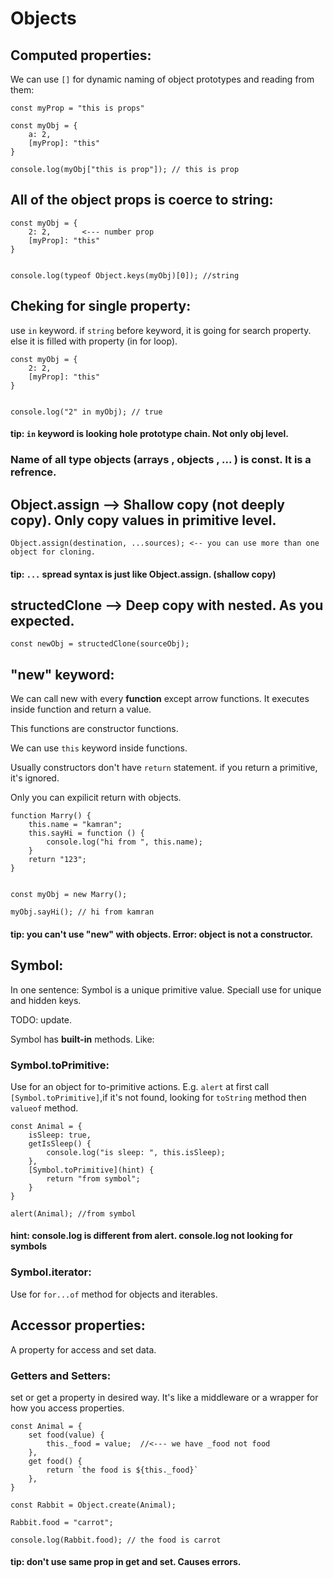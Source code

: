 # Objects

## Computed properties:

We can use `[]` for dynamic naming of object prototypes and reading from them:

```
const myProp = "this is props"

const myObj = {
    a: 2,
    [myProp]: "this"
}

console.log(myObj["this is prop"]); // this is prop
```

## All of the object props is coerce to string:

```
const myObj = {
    2: 2,       <--- number prop
    [myProp]: "this"
}


console.log(typeof Object.keys(myObj)[0]); //string
```

## Cheking for single property:

use `in` keyword. if `string` before keyword, it is going for search property. else it is filled with property (in for loop).

```
const myObj = {
    2: 2,
    [myProp]: "this"
}


console.log("2" in myObj); // true
```

#### tip: `in` keyword is looking hole prototype chain. Not only obj level.

### Name of all type objects (arrays , objects , ... ) is const. It is a refrence.


## Object.assign  --> Shallow copy (not deeply copy). Only copy values in primitive level.

```
Object.assign(destination, ...sources); <-- you can use more than one object for cloning.
```

#### tip: `...` spread syntax is just like Object.assign. (shallow copy)

## structedClone  --> Deep copy with nested. As you expected.

```
const newObj = structedClone(sourceObj);
```

## "new" keyword:

We can call new with every **function** except arrow functions. It executes inside function and return a value.

This functions are constructor functions.

We can use `this` keyword inside functions.

Usually constructors don't have `return` statement. if you return a primitive, it's ignored.

Only you can expilicit return with objects.

```
function Marry() {
    this.name = "kamran";
    this.sayHi = function () {
        console.log("hi from ", this.name);
    }
    return "123";
}


const myObj = new Marry();

myObj.sayHi(); // hi from kamran
```

#### tip: you can't use "new" with objects. Error: object is not a constructor.

## Symbol:

In one sentence: Symbol is a unique primitive value. Speciall use for unique and hidden keys.

TODO: update.

Symbol has **built-in** methods. Like:

### Symbol.toPrimitive:

Use for an object for to-primitive actions. E.g. `alert` at first call `[Symbol.toPrimitive]`,if it's not found,
looking for `toString` method then `valueof` method.

```
const Animal = {
    isSleep: true,
    getIsSleep() {
        console.log("is sleep: ", this.isSleep);
    },
    [Symbol.toPrimitive](hint) {
        return "from symbol";
    }
}

alert(Animal); //from symbol
```

#### hint: console.log is different from alert. console.log not looking for symbols

### Symbol.iterator:

Use for `for...of` method for objects and iterables.

## Accessor properties:

A property for access and set data.

### Getters and Setters:

set or get a property in desired way. It's like a middleware or a wrapper for how you access properties.

```
const Animal = {
    set food(value) {
        this._food = value;  //<--- we have _food not food
    },
    get food() {
        return `the food is ${this._food}`
    },
}

const Rabbit = Object.create(Animal);

Rabbit.food = "carrot";

console.log(Rabbit.food); // the food is carrot
```

#### tip: don't use same prop in get and set. Causes errors.